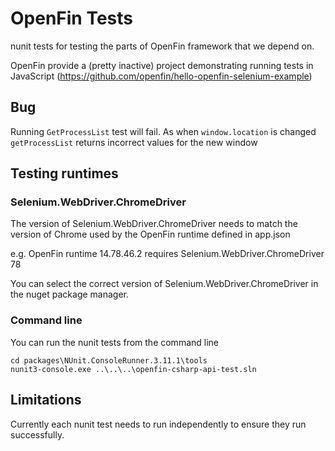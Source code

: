 # OpenFin Tests
nunit tests for testing the parts of OpenFin framework that we depend on.

OpenFin provide a (pretty inactive) project demonstrating running tests in JavaScript (https://github.com/openfin/hello-openfin-selenium-example)

## Bug
Running `GetProcessList` test will fail.  As when `window.location` is changed `getProcessList` returns incorrect values for the new window

## Testing runtimes
### Selenium.WebDriver.ChromeDriver
The version of Selenium.WebDriver.ChromeDriver needs to match the version of Chrome used by the OpenFin runtime defined in app.json

e.g. OpenFin runtime 14.78.46.2 requires Selenium.WebDriver.ChromeDriver 78

You can select the correct version of Selenium.WebDriver.ChromeDriver in the nuget package manager.

### Command line
You can run the nunit tests from the command line
```
cd packages\NUnit.ConsoleRunner.3.11.1\tools
nunit3-console.exe ..\..\..\openfin-csharp-api-test.sln
```

## Limitations
Currently each nunit test needs to run independently to ensure they run successfully.
